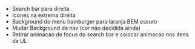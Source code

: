 - Search bar para direita
- Icones na extrema direita
- Background do menu hamburger para laranja BEM escuro
- Mudar Background da nav (cor nao decidida ainda)
- Retirar animacao de focus do search bar e colocar animacao nos itens da UL
